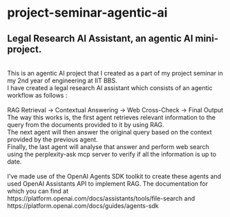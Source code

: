 <h1> project-seminar-agentic-ai </h1>
<h2> Legal Research AI Assistant, an agentic AI mini-project. </h2>
<br>
This is an agentic AI project that I created as a part of my project seminar in my 2nd year of engineering at IIT BBS.
<br>
I have created a legal research AI assistant which consists of an agentic workflow as follows : 
<br><br>
RAG Retrieval → Contextual Answering → Web Cross-Check → Final Output
<br>
The way this works is, the first agent retrieves relevant information to the query from the documents provided to it by using RAG. 
<br>
The next agent will then answer the original query based on the context provided by the previous agent.
<br>
Finally, the last agent will analyse that answer and perform web search using the perplexity-ask mcp server to verify if all the information is up to date.
<br><br>
I've made use of the OpenAI Agents SDK toolkit to create these agents and used OpenAI Assistants API to implement RAG. 
The documentation for which you can find at <href> https://platform.openai.com/docs/assistants/tools/file-search </href> and <href> https://platform.openai.com/docs/guides/agents-sdk
